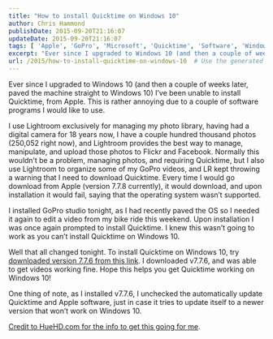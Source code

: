 ```yaml
---
title: "How to install Quicktime on Windows 10"
author: Chris Hammond
publishDate: 2015-09-20T21:16:07
updateDate: 2015-09-20T21:16:07
tags: [ 'Apple', 'GoPro', 'Microsoft', 'Quicktime', 'Software', 'Windows 10' ]
excerpt: "Ever since I upgraded to Windows 10 (and then a couple of weeks later, paved the machine straight to Windows 10) I’ve been unable to install Quicktime, from Apple."
url: /2015/how-to-install-quicktime-on-windows-10  # Use the generated URL with year
---
```

<p>Ever since I upgraded to Windows 10 (and then a couple of weeks later, paved the machine straight to Windows 10) I’ve been unable to install Quicktime, from Apple. This is rather annoying due to a couple of software programs I would like to use.</p> <p>I use Lightroom exclusively for managing my photo library, having had a digital camera for 18 years now, I have a couple hundred thousand photos (250,052 right now), and Lightroom provides the best way to manage, manipulate, and upload those photos to Flickr and Facebook. Normally this wouldn’t be a problem, managing photos, and requiring Quicktime, but I also use Lightroom to organize some of my GoPro videos, and LR kept throwing a warning that I need to download Quicktime. Every time I would go download from Apple (version 7.7.8 currently), it would download, and upon installation it would fail, saying that the operating system wasn’t supported.</p> <p>I installed GoPro studio tonight, as I had recently paved the OS so I needed it again to edit a video from my bike ride this weekend. Upon installation I was once again prompted to install Quicktime. I knew this wasn’t going to work as you can’t install Quicktime on Windows 10.</p> <p>Well that all changed tonight. To install Quicktime on Windows 10, try <a href="https://support.apple.com/kb/DL1822?viewlocale=en_US&amp;locale=en_US" target="_blank">downloaded version 7.7.6 from this link</a>. I downloaded v7.7.6, and was able to get videos working fine. Hope this helps you get Quicktime working on Windows 10! </p> <p>One thing of note, as I installed v7.7.6, I unchecked the automatically update Quicktime and Apple software, just in case it tries to update itself to a newer version that won’t work on Windows 10.</p> <p><a href="https://www.huehd.com/faqs/windows-10-install-quicktime/" target="_blank">Credit to HueHD.com for the info to get this going for me</a>.</p>

